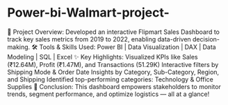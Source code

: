 # Power-bi-Walmart-project-
🚀 Project Overview:
Developed an interactive Flipmart Sales Dashboard to track key sales metrics from 2019 to 2022, enabling data-driven decision-making.
🛠️ Tools & Skills Used:
Power BI | Data Visualization | DAX | Data Modeling | SQL | Excel
✨ Key Highlights:
Visualized KPIs like Sales (₹12.64M), Profit (₹1.47M), and Transactions (51.29K)
Interactive filters by Shipping Mode & Order Date
Insights by Category, Sub-Category, Region, and Shipping
Identified top-performing categories: Technology & Office Supplies
📌 Conclusion:
This dashboard empowers stakeholders to monitor trends, segment performance, and optimize logistics — all at a glance!
